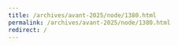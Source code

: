 ```yaml
---
title: /archives/avant-2025/node/1380.html
permalink: /archives/avant-2025/node/1380.html
redirect: /
---
```

